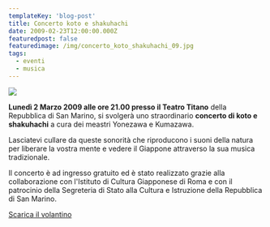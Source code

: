 ```yaml
---
templateKey: 'blog-post'
title: Concerto koto e shakuhachi
date: 2009-02-23T12:00:00.000Z
featuredpost: false
featuredimage: /img/concerto_koto_shakuhachi_09.jpg
tags:
  - eventi
  - musica
---
```


![](/img/concerto_koto_shakuhachi_09.jpg)

**Lunedì 2 Marzo 2009 alle ore 21.00 presso il Teatro Titano**  della Repubblica di San Marino, si svolgerà uno straordinario **concerto di koto e shakuhachi**  a cura dei meastri Yonezawa e Kumazawa. 

Lasciatevi cullare da queste sonorità che riproducono i suoni della natura per liberare la vostra mente e vedere il Giappone attraverso la sua musica tradizionale. 

Il concerto è ad ingresso gratuito ed è stato realizzato grazie alla collaborazione con l'Istituto di Cultura Giapponese di Roma e con il patrocinio della Segreteria di Stato alla Cultura e Istruzione della Repubblica di San Marino. 

[Scarica il volantino](/pdf/depliant_concerto_09.pdf)